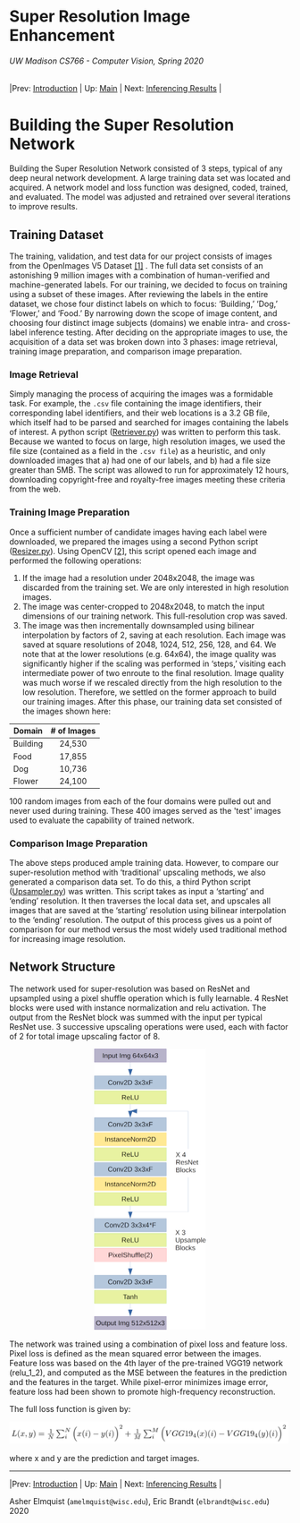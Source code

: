 # Super Resolution Image Enhancement
###### UW Madison CS766 - Computer Vision, Spring 2020

|Prev: [Introduction](SR_Introduction.md) | Up: [Main](SR_Main.md) | Next: [Inferencing Results](SR_Results.md) |

# Building the Super Resolution Network
Building the Super Resolution Network consisted of 3 steps, typical of any deep neural network development. A large training data set was located and acquired. A network model and loss function was designed, coded, trained, and evaluated. The model was adjusted and retrained over several iterations to improve results.

## Training Dataset
The training, validation, and test data for our project consists of images from the OpenImages V5 Dataset
[[1]](SR_Conclusion.md#references) . The full data set consists of an astonishing 9 million images with a combination of human-verified and machine-generated labels. For our training, we decided to focus on training using a subset of these images. After reviewing the labels in the entire dataset, we chose four distinct labels on which to focus: ‘Building,’
‘Dog,’ ‘Flower,’ and ‘Food.’ By narrowing down the scope of image content, and choosing four distinct image subjects (domains) we enable intra- and cross-label inference testing. After deciding on the appropriate images to use, the acquisition of a data set was broken down into 3 phases: image retrieval, training image preparation, and comparison image preparation.
### Image Retrieval
Simply managing the process of acquiring the images was a formidable task. For example, the ```.csv``` file
containing the image identifiers, their corresponding label identifiers, and their web locations is a 3.2 GB
file, which itself had to be parsed and searched for images containing the labels of interest. A python
script ([Retriever.py](https://github.com/elbrandt/CS766_Project/blob/master/dataset/Retriever/Retriever.py)) was written to perform this task. Because we wanted to focus on large, high resolution images, we used the file size (contained as a field in the ```.csv file```) as a heuristic, and only downloaded images that a) had one of our labels, and b) had a file size greater than 5MB. The script was allowed to run for approximately 12 hours, downloading copyright-free and royalty-free images meeting these criteria from the web.

### Training Image Preparation
Once a sufficient number of candidate images having each label were downloaded, we prepared the images
using a second Python script ([Resizer.py](https://github.com/elbrandt/CS766_Project/blob/master/dataset/Retriever/Resizer.py)). Using OpenCV [[2]](SR_Conclusion.md#references), this script opened each image and performed
the following operations:
1. If the image had a resolution under 2048x2048, the image was discarded from the training set. We are
only interested in high resolution images.
2. The image was center-cropped to 2048x2048, to match the input dimensions of our training network.
This full-resolution crop was saved.
3. The image was then incrementally downsampled using bilinear interpolation by factors of 2, saving at
each resolution. Each image was saved at square resolutions of 2048, 1024, 512, 256, 128, and 64.
We note that at the lower resolutions (e.g. 64x64), the image quality was significantly higher if the scaling
was performed in ‘steps,’ visiting each intermediate power of two enroute to the final resolution. Image
quality was much worse if we rescaled directly from the high resolution to the low resolution. Therefore, we
settled on the former approach to build our training images.
After this phase, our training data set consisted of the images shown here:

| Domain   | # of Images |
|----------|:-----------:|
| Building | 24,530      |
| Food     | 17,855      |
| Dog      | 10,736      |
| Flower   | 24,100      |

100 random images from each of the four domains were pulled out and never used during training. These 400 images served as the 'test' images used to evaluate the capability of trained network.

### Comparison Image Preparation
The above steps produced ample training data. However, to compare our super-resolution method with
‘traditional’ upscaling methods, we also generated a comparison data set. To do this, a third Python
script ([Upsampler.py](https://github.com/elbrandt/CS766_Project/blob/master/dataset/Retriever/Upsampler.py)) was written. This script takes as input a ‘starting’ and ‘ending’ resolution. It then
traverses the local data set, and upscales all images that are saved at the ‘starting’ resolution using bilinear
interpolation to the ‘ending’ resolution. The output of this process gives us a point of comparison for our
method versus the most widely used traditional method for increasing image resolution.

## Network Structure
The network used for super-resolution was based on ResNet and upsampled using
a pixel shuffle operation which is fully learnable. 4 ResNet blocks were used
with instance normalization and relu activation. The output from the ResNet
block was summed with the input per typical ResNet use. 3 successive upscaling
operations were used, each with factor of 2 for total image upscaling factor
of 8.


<p align="center">
  <img src="images/network/network_structure.png" width="200">
</p>

The network was trained using a combination of pixel loss and feature loss.
Pixel loss is defined as the mean squared error between the images. Feature loss
was based on the 4th layer of the pre-trained VGG19 network (relu_1_2), and
computed as the MSE between the features in the prediction and the features in
the target. While pixel-error minimizes image error, feature loss had been shown
to promote high-frequency reconstruction.

The full loss function is given by:

<img src="images/network/eqn_loss.png" width="500">

where x and y are the prediction and target images.

---
|Prev: [Introduction](SR_Introduction.md) | Up: [Main](SR_Main.md) | Next: [Inferencing Results](SR_Results.md) |

Asher Elmquist (```amelmquist@wisc.edu```), Eric Brandt (```elbrandt@wisc.edu```) 2020
